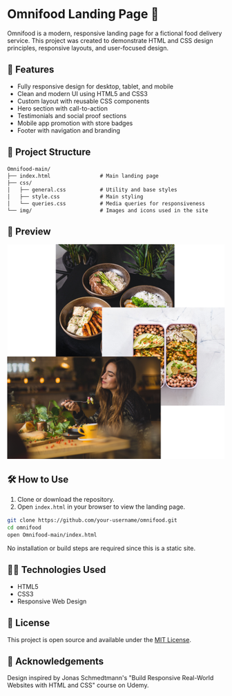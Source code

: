 # Omnifood Landing Page 🌱

Omnifood is a modern, responsive landing page for a fictional food delivery service. This project was created to demonstrate HTML and CSS design principles, responsive layouts, and user-focused design.

## 🚀 Features

- Fully responsive design for desktop, tablet, and mobile  
- Clean and modern UI using HTML5 and CSS3  
- Custom layout with reusable CSS components  
- Hero section with call-to-action  
- Testimonials and social proof sections  
- Mobile app promotion with store badges  
- Footer with navigation and branding  

## 📁 Project Structure

```
Omnifood-main/
├── index.html                # Main landing page
├── css/
│   ├── general.css           # Utility and base styles
│   ├── style.css             # Main styling
│   └── queries.css           # Media queries for responsiveness
└── img/                      # Images and icons used in the site
```

## 📸 Preview

![Omnifood Screenshot](img/hero.png)

## 🛠️ How to Use

1. Clone or download the repository.  
2. Open `index.html` in your browser to view the landing page.

```bash
git clone https://github.com/your-username/omnifood.git
cd omnifood
open Omnifood-main/index.html
```

No installation or build steps are required since this is a static site.

## 🧑‍💻 Technologies Used

- HTML5  
- CSS3  
- Responsive Web Design  

## 📄 License

This project is open source and available under the [MIT License](LICENSE).

## 🙌 Acknowledgements

Design inspired by Jonas Schmedtmann's "Build Responsive Real-World Websites with HTML and CSS" course on Udemy.
